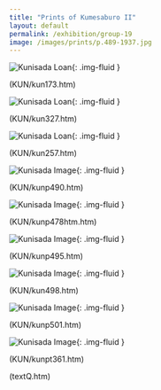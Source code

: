 ```yaml
---
title: "Prints of Kumesaburo II"
layout: default
permalink: /exhibition/group-19
image: /images/prints/p.489-1937.jpg
---
```


![Kunisada Loan ](/images/prints/kunisada_loan_173.jpg){: .img-fluid }

(KUN/kun173.htm)

![Kunisada Loan](/images/prints/kunisada_loan_327.jpg){: .img-fluid }

(KUN/kun327.htm)

![Kunisada Loan](/images/prints/kunisada_loan_257.jpg){: .img-fluid }

(KUN/kun257.htm)

![Kunisada Image](/images/prints/p.490-1937.jpg){: .img-fluid }

(KUN/kunp490.htm)

![Kunisada Image](/images/prints/p.478-1937.jpg){: .img-fluid }

(KUN/kunp478htm.htm)

![Kunisada Image](/images/prints/p.495-1937.jpg){: .img-fluid }

(KUN/kunp495.htm)

![Kunisada Image](/images/prints/p.498-1937.jpg){: .img-fluid }

(KUN/kun498.htm)

![Kunisada Image](/images/prints/p.501-1937.jpg){: .img-fluid }

(KUN/kunp501.htm)

![Kunisada Image](/images/prints/p.61-1938.jpg){: .img-fluid }

(KUN/kunpt361.htm)

(textQ.htm)

